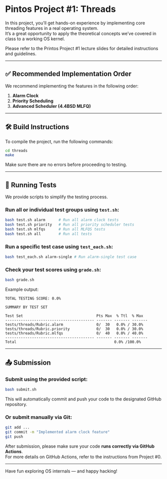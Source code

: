 # Pintos Project #1: Threads

In this project, you'll get hands-on experience by implementing core threading features in a real operating system.  
It’s a great opportunity to apply the theoretical concepts we’ve covered in class to a working OS kernel.

Please refer to the Printos Project #1 lecture slides for detailed instructions and guidelines.

---

## ✅ Recommended Implementation Order

We recommend implementing the features in the following order:

1. **Alarm Clock**
2. **Priority Scheduling**
3. **Advanced Scheduler (4.4BSD MLFQ)**

---

## 🛠️ Build Instructions

To compile the project, run the following commands:

```sh
cd threads
make
```

Make sure there are no errors before proceeding to testing.

---

## 🧪 Running Tests

We provide scripts to simplify the testing process.

### Run all or individual test groups using `test.sh`:

```sh
bash test.sh alarm      # Run all alarm clock tests
bash test.sh priority   # Run all priority scheduler tests
bash test.sh mlfqs      # Run all MLFQS tests
bash test.sh all        # Run all tests
```

### Run a specific test case using `test_each.sh`:

```sh
bash test_each.sh alarm-single # Run alarm-single test case
```

### Check your test scores using `grade.sh`:

```sh
bash grade.sh
```

Example output:

```
TOTAL TESTING SCORE: 0.0%

SUMMARY BY TEST SET

Test Set                                 Pts Max  % Ttl  % Max
---------------------------------------- ------- ------- -------
tests/threads/Rubric.alarm               0/  30   0.0% / 30.0%
tests/threads/Rubric.priority            0/  30   0.0% / 30.0%
tests/threads/Rubric.mlfqs               0/  40   0.0% / 40.0%
---------------------------------------- ------- ------- -------
Total                                            0.0% /100.0%
```

---

## 📤 Submission

### Submit using the provided script:

```sh
bash submit.sh
```

This will automatically commit and push your code to the designated GitHub repository.

### Or submit manually via Git:

```sh
git add ...
git commit -m "Implemented alarm clock feature"
git push
```

After submission, please make sure your code **runs correctly via GitHub Actions**.  
For more details on GitHub Actions, refer to the instructions from Project #0.

---

Have fun exploring OS internals — and happy hacking!

